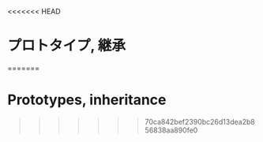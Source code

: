<<<<<<< HEAD
# プロトタイプ, 継承
=======
# Prototypes, inheritance
>>>>>>> 70ca842bef2390bc26d13dea2b856838aa890fe0
